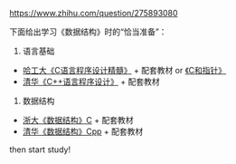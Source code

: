 https://www.zhihu.com/question/275893080



下面给出学习《数据结构》时的“恰当准备”：

1. 语言基础

- [哈工大《C语言程序设计精髓》](https://link.zhihu.com/?target=https%3A//www.icourse163.org/course/HIT-69005) + 配套教材 or [《C和指针》](https://link.zhihu.com/?target=https%3A//book.douban.com/subject/3012360/)
- [清华《C++语言程序设计》](https://link.zhihu.com/?target=http%3A//www.xuetangx.com/courses/course-v1%3aTsinghuaX%2B00740043X_2015_T2%2Bsp/about) + 配套教材



1. 数据结构

- [浙大《数据结构》C](https://link.zhihu.com/?target=https%3A//www.icourse163.org/course/ZJU-93001%23/info) + 配套教材
- [清华《数据结构》Cpp](https://link.zhihu.com/?target=http%3A//www.xuetangx.com/courses/course-v1%3aTsinghuaX%2B30240184%2Bsp/about) + 配套教材

then start study!

